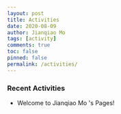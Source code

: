 ```yaml
---
layout: post
title: Activities
date: 2020-08-09
author: Jianqiao Mo
tags: [activity]
comments: true
toc: false
pinned: false
permalink: /activities/
---
```



### Recent Activities

- Welcome to Jianqiao Mo 's Pages! 
